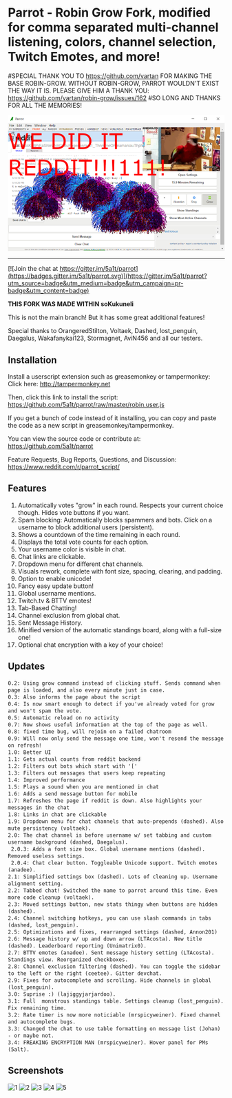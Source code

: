 # Parrot - Robin Grow Fork, modified for comma separated multi-channel listening, colors, channel selection, Twitch Emotes, and more!

#SPECIAL THANK YOU TO https://github.com/vartan FOR MAKING THE BASE ROBIN-GROW. WITHOUT ROBIN-GROW, PARROT WOULDN'T EXIST THE WAY IT IS. PLEASE GIVE HIM A THANK YOU: https://github.com/vartan/robin-grow/issues/162
#SO LONG AND THANKS FOR ALL THE MEMORIES!

![](grand_finale.png)

------

[![Join the chat at https://gitter.im/5a1t/parrot](https://badges.gitter.im/5a1t/parrot.svg)](https://gitter.im/5a1t/parrot?utm_source=badge&utm_medium=badge&utm_campaign=pr-badge&utm_content=badge)

**THIS FORK WAS MADE WITHIN soKukuneli**

This is not the main branch! But it has some great additional features!

Special thanks to OrangeredStilton, Voltaek, Dashed, lost_penguin, Daegalus, Wakafanykai123, Stormagnet, AviN456 and all our testers.

## Installation
Install a userscript extension such as greasemonkey or tampermonkey:  
Click here: http://tampermonkey.net

Then, click this link to install the script:  
https://github.com/5a1t/parrot/raw/master/robin.user.js

If you get a bunch of code instead of it installing, you can copy and paste the code as a new script in greasemonkey/tampermonkey.

You can view the source code or contribute at:   
https://github.com/5a1t/parrot

Feature Requests, Bug Reports, Questions, and Discussion:
https://www.reddit.com/r/parrot_script/

## Features
1. Automatically votes "grow" in each round. Respects your current choice though. Hides vote buttons if you want.
2. Spam blocking: Automatically blocks spammers and bots. Click on a username to block additional users (persistent).
3. Shows a countdown of the time remaining in each round.
4. Displays the total vote counts for each option.
5. Your username color is visible in chat.
6. Chat links are clickable.
7. Dropdown menu for different chat channels.
8. Visuals rework, complete with font size, spacing, clearing, and padding.
9. Option to enable unicode!
10. Fancy easy update button!
10. Global username mentions.
11. Twitch.tv & BTTV emotes!
12. Tab-Based Chatting!
13. Channel exclusion from global chat.
14. Sent Message History.
15. Minified version of the automatic standings board, along with a full-size one!
16. Optional chat encryption with a key of your choice!

## Updates

    0.2: Using grow command instead of clicking stuff. Sends command when page is loaded, and also every minute just in case.
    0.3: Also informs the page about the script
    0.4: Is now smart enough to detect if you've already voted for grow and won't spam the vote.
    0.5: Automatic reload on no activity
    0.7: Now shows useful information at the top of the page as well.
    0.8: fixed time bug, will rejoin on a failed chatroom
    0.9: Will now only send the message one time, won't resend the message on refresh!
    1.0: Better UI
    1.1: Gets actual counts from reddit backend
    1.2: Filters out bots which start with '['
    1.3: Filters out messages that users keep repeating
    1.4: Improved performance
    1.5: Plays a sound when you are mentioned in chat
    1.6: Adds a send message button for mobile
    1.7: Refreshes the page if reddit is down. Also highlights your messages in the chat
    1.8: Links in chat are clickable
    1.9: Dropdown menu for chat channels that auto-prepends (dashed). Also mute persistency (voltaek).
    2.0: The chat channel is before username w/ set tabbing and custom username background (dashed, Daegalus). 
     2.0.3: Adds a font size box. Global username mentions (dashed). Removed useless settings. 
     2.0.4: Chat clear button. Toggleable Unicode support. Twitch emotes (anadee).
    2.1: Simplified settings box (dashed). Lots of cleaning up. Username alignment setting.
    2.2: Tabbed chat! Switched the name to parrot around this time. Even more code cleanup (voltaek).
    2.3: Moved settings button, new stats thingy when buttons are hidden (dashed).
    2.4: Channel switching hotkeys, you can use slash commands in tabs (dashed, lost_penguin).
    2.5: Optimizations and fixes, rearranged settings (dashed, Annon201)
    2.6: Message history w/ up and down arrow (LTAcosta). New title (dashed). Leaderboard reporting (Unimatrix0).
    2.7: BTTV emotes (anadee). Sent message history setting (LTAcosta). Standings view. Reorganized checkboxes.
    2.8: Channel exclusion filtering (dashed). You can toggle the sidebar to the left or the right (ceetee). Gitter devchat.
    2.9: Fixes for autocomplete and scrolling. Hide channels in global (lost_penguin).
    3.0: Suprise :) (lajiggyjarjardoo). 
    3.1: Full  monstrous standings table. Settings cleanup (lost_penguin). Fix remaining time.
    3.2: Rate timer is now more noticiable (mrspicyweiner). Fixed channel and autocomplete bugs.
    3.3: Changed the chat to use table formatting on message list (Johan) - or maybe not.
    3.4: FREAKING ENCRYPTION MAN (mrspicyweiner). Hover panel for PMs (5alt). 

## Screenshots

![1](https://lambda.sx/tfr.png) ![2](https://lambda.sx/tbi.png) ![3](https://lambda.sx/3vR.png) ![4](https://lambda.sx/IoR.png) ![5](https://lambda.sx/blO.png)
